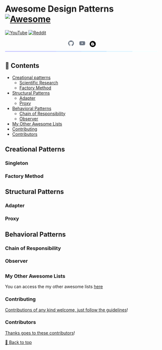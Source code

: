 # Awesome Design Patterns [![Awesome](https://awesome.re/badge.svg)](https://awesome.re) 
[![YouTube](https://img.shields.io/badge/YouTube-%23FF0000.svg?style=for-the-badge&logo=YouTube&logoColor=white)](https://youtube.com/playlist?list=PL9V4Zu3RroiXaQ45g-2breegZQFt2pieR&si=Z2hP37bG5ghZdmSl) [![Reddit](https://img.shields.io/badge/Reddit-FF4500?style=for-the-badge&logo=reddit&logoColor=white)](https://www.reddit.com/r/DesignPatterns/)

<p align="center">
    <a href="https://github.com/cybersecurity-dev/"><img height="25" src="https://github.com/cybersecurity-dev/cybersecurity-dev/blob/main/assets/github.svg" alt="GitHub"></a>
    &nbsp;
    <a href="https://www.youtube.com/@CyberThreatDefence"><img height="25" src="https://github.com/cybersecurity-dev/cybersecurity-dev/blob/main/assets/youtube.svg" alt="YouTube"></a>
    &nbsp;
    <a href="https://cyberthreatdefence.com/my_awesome_lists"><img height="20" src="https://github.com/cybersecurity-dev/cybersecurity-dev/blob/main/assets/blog.svg" alt="My Awesome Lists"></a>
    <img src="https://github.com/cybersecurity-dev/cybersecurity-dev/blob/main/assets/bar.gif">
</p>

## 📖 Contents
- [Creational patterns](#creational-patterns)
    - [Scientific Research](#scientific-research)
    - [Factory Method](#factory-method)
- [Structural Patterns](#structural-patterns)
    - [Adapter](#adapter)
    - [Proxy](#proxy)
- [Behavioral Patterns](#behavioral-patterns)
    - [Chain of Responsibility](#chain-of-responsibility)
    - [Observer](#observer)
- [My Other Awesome Lists](#my-other-awesome-lists)
- [Contributing](#contributing)
- [Contributors](#contributors)

## Creational Patterns

### Singleton

### Factory Method

## Structural Patterns

### Adapter

### Proxy

## Behavioral Patterns

### Chain of Responsibility

### Observer

## 
### My Other Awesome Lists
You can access the my other awesome lists [here](https://cyberthreatdefence.com/my_awesome_lists)

### Contributing
[Contributions of any kind welcome, just follow the guidelines](contributing.md)!

### Contributors
[Thanks goes to these contributors](https://github.com/cybersecurity-dev/awesome-design-patterns/graphs/contributors)!

[🔼 Back to top](#awesome-design-patterns-)
